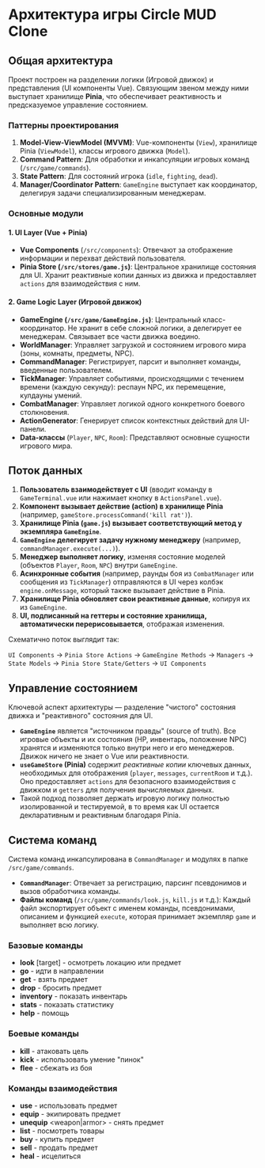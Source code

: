 
# Архитектура игры Circle MUD Clone

## Общая архитектура

Проект построен на разделении логики (Игровой движок) и представления (UI компоненты Vue). Связующим звеном между ними выступает хранилище **Pinia**, что обеспечивает реактивность и предсказуемое управление состоянием.

### Паттерны проектирования

1.  **Model-View-ViewModel (MVVM)**: Vue-компоненты (`View`), хранилище Pinia (`ViewModel`), классы игрового движка (`Model`).
2.  **Command Pattern**: Для обработки и инкапсуляции игровых команд (`/src/game/commands`).
3.  **State Pattern**: Для состояний игрока (`idle`, `fighting`, `dead`).
4.  **Manager/Coordinator Pattern**: `GameEngine` выступает как координатор, делегируя задачи специализированным менеджерам.

### Основные модули

#### 1. UI Layer (Vue + Pinia)
-   **Vue Components** (`/src/components`): Отвечают за отображение информации и перехват действий пользователя.
-   **Pinia Store (`/src/stores/game.js`)**: Центральное хранилище состояния для UI. Хранит реактивные копии данных из движка и предоставляет `actions` для взаимодействия с ним.

#### 2. Game Logic Layer (Игровой движок)
-   **GameEngine (`/src/game/GameEngine.js`)**: Центральный класс-координатор. Не хранит в себе сложной логики, а делегирует ее менеджерам. Связывает все части движка воедино.
-   **WorldManager**: Управляет загрузкой и состоянием игрового мира (зоны, комнаты, предметы, NPC).
-   **CommandManager**: Регистрирует, парсит и выполняет команды, введенные пользователем.
-   **TickManager**: Управляет событиями, происходящими с течением времени (каждую секунду): респаун NPC, их перемещение, кулдауны умений.
-   **CombatManager**: Управляет логикой одного конкретного боевого столкновения.
-   **ActionGenerator**: Генерирует список контекстных действий для UI-панели.
-   **Data-классы** (`Player`, `NPC`, `Room`): Представляют основные сущности игрового мира.

## Поток данных

1.  **Пользователь взаимодействует с UI** (вводит команду в `GameTerminal.vue` или нажимает кнопку в `ActionsPanel.vue`).
2.  **Компонент вызывает действие (action) в хранилище Pinia** (например, `gameStore.processCommand('kill rat')`).
3.  **Хранилище Pinia (`game.js`) вызывает соответствующий метод у экземпляра `GameEngine`**.
4.  **`GameEngine` делегирует задачу нужному менеджеру** (например, `commandManager.execute(...)`).
5.  **Менеджер выполняет логику**, изменяя состояние моделей (объектов `Player`, `Room`, `NPC`) внутри `GameEngine`.
6.  **Асинхронные события** (например, раунды боя из `CombatManager` или сообщения из `TickManager`) отправляются в UI через колбэк `engine.onMessage`, который также вызывает действие в Pinia.
7.  **Хранилище Pinia обновляет свои реактивные данные**, копируя их из `GameEngine`.
8.  **UI, подписанный на геттеры и состояние хранилища, автоматически перерисовывается**, отображая изменения.

Схематично поток выглядит так:

`UI Components` → `Pinia Store Actions` → `GameEngine Methods` → `Managers` → `State Models` → `Pinia Store State/Getters` → `UI Components`

## Управление состоянием

Ключевой аспект архитектуры — разделение "чистого" состояния движка и "реактивного" состояния для UI.

-   **`GameEngine`** является "источником правды" (source of truth). Все игровые объекты и их состояния (HP, инвентарь, положение NPC) хранятся и изменяются только внутри него и его менеджеров. Движок ничего не знает о Vue или реактивности.
-   **`useGameStore` (Pinia)** содержит *реактивные копии* ключевых данных, необходимых для отображения (`player`, `messages`, `currentRoom` и т.д.). Оно предоставляет `actions` для безопасного взаимодействия с движком и `getters` для получения вычисляемых данных.
-   Такой подход позволяет держать игровую логику полностью изолированной и тестируемой, в то время как UI остается декларативным и реактивным благодаря Pinia.

## Система команд

Система команд инкапсулирована в `CommandManager` и модулях в папке `/src/game/commands`.

-   **`CommandManager`**: Отвечает за регистрацию, парсинг псевдонимов и вызов обработчика команды.
-   **Файлы команд** (`/src/game/commands/look.js`, `kill.js` и т.д.): Каждый файл экспортирует объект с именем команды, псевдонимами, описанием и функцией `execute`, которая принимает экземпляр `game` и выполняет всю логику.

### Базовые команды
- **look** [target] - осмотреть локацию или предмет
- **go** <direction> - идти в направлении
- **get** <item> - взять предмет
- **drop** <item> - бросить предмет
- **inventory** - показать инвентарь
- **stats** - показать статистику
- **help** - помощь

### Боевые команды
- **kill** <target> - атаковать цель
- **kick** <target> - использовать умение "пинок"
- **flee** - сбежать из боя

### Команды взаимодействия
- **use** <item> - использовать предмет
- **equip** <item> - экипировать предмет
- **unequip** <weapon|armor> - снять предмет
- **list** - посмотреть товары
- **buy** <item> - купить предмет
- **sell** <item> - продать предмет
- **heal** - исцелиться
